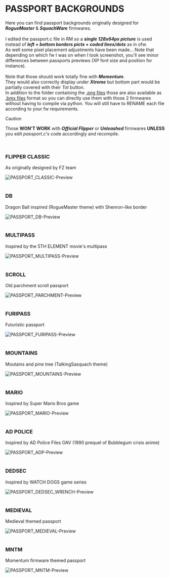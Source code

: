 # PASSPORT BACKGROUNDS

Here you can find passport backgrounds originally designed for ***RogueMaster*** & ***SquachWare*** firmwares.<BR><BR>
I edited the passport.c file in RM so a <i><b>single 128x64px picture</b></i> is used instead of <i><b>left + bottom borders picts + coded lines/dots</b></i> as in ofw.<BR>
As well some pixel placement adjustments have been made... Note that depending on which fw I was on when I took screenshot, you'll see minor differences between passports previews (XP font size and position for instance).<BR><BR>
Note that those should work totally fine with ***Momentum***.<BR>
They would also correctly display under ***Xtreme*** but bottom part would be partially covered with their *Tot* button.<BR>
In addition to the folder containing the [.png files](https://github.com/Kuronons/FZ_graphics/tree/main/Passport%20background/Passports%20(.png%20files%20-%20128x64px)) those are also available as [.bmx files](https://github.com/Kuronons/FZ_graphics/tree/main/Passport%20background/Passports%20(.bmx%20files%20-%20128x64px)) format so you can directly use them with those 2 firmwares without having to compile via python. You will still have to RENAME each file according to your fw requirements.
> [!CAUTION]
> Those **WON'T WORK** with ***Official Flipper*** or ***Unleashed*** firmwares **UNLESS** you edit *passport.c*'s code accordingly and recompile.
<BR>

### FLIPPER CLASSIC
As originally designed by FZ team

![PASSPORT_CLASSIC-Preview](https://user-images.githubusercontent.com/110337784/206856907-2d3c398c-aa4d-4259-b27c-c28027fc9606.jpg)
<BR>
<BR>
    
### DB
Dragon Ball inspired (RogueMaster theme) with Shenron-like border
    
![PASSPORT_DB-Preview](https://user-images.githubusercontent.com/110337784/206856922-4d8a8c0e-d2d7-4088-b8c1-d0014975f7db.jpg)
<BR>
<BR>
    
### MULTIPASS
Inspired by the 5TH ELEMENT movie's multipass
    
![PASSPORT_MULTIPASS-Preview](https://user-images.githubusercontent.com/110337784/206856932-d32bafd1-bf56-4035-8ddd-e9e171e8274c.jpg)
<BR>
<BR>
    
### SCROLL
Old parchment scroll passport
    
![PASSPORT_PARCHMENT-Preview](https://user-images.githubusercontent.com/110337784/206856947-1804f73f-4e3d-4a91-a829-9d442af13579.jpg)
<BR>
<BR>
    
### FURIPASS
Futuristic passport

![PASSPORT_FURIPASS-Preview](https://user-images.githubusercontent.com/110337784/208291595-c9f2e441-d6b0-40f6-ab79-c71b368203d8.jpg)
<BR>
<BR>

### MOUNTAINS
Moutains and pine tree (TalkingSasquach theme)
    
![PASSPORT_MOUNTAINS-Preview](https://user-images.githubusercontent.com/110337784/211124799-1849ef22-c5b0-4573-b62c-44f000b82eeb.jpg)
<BR>
<BR>

### MARIO
Inspired by Super Mario Bros game
    
![PASSPORT_MARIO-Preview](https://user-images.githubusercontent.com/110337784/210186434-4254d10a-4af8-46a6-b8f8-822f19df0af4.jpg)
<BR>
<BR>

### AD POLICE
Inspired by AD Police Files OAV (1990 prequel of Bubblegum crisis anime)
    
![PASSPORT_ADP-Preview](https://github.com/Kuronons/FZ_graphics/assets/110337784/b48b3ec9-750e-4d69-8478-f0043b7f30b4)
<BR>
<BR>

### DEDSEC
Inspired by WATCH DOGS game series
  
![PASSPORT_DEDSEC_WRENCH-Preview](https://github.com/Kuronons/FZ_graphics/assets/110337784/41f7acc1-6f5c-46c5-a865-d2ed807d5701)
<BR>
<BR>

### MEDIEVAL
Medieval themed passport
  
![PASSPORT_MEDIEVAL-Preview](https://github.com/Kuronons/FZ_graphics/assets/110337784/0ff67a77-8729-4ced-b432-c4e5611593bf)
<BR>
<BR>

### MNTM
Momentum firmware themed passport

![PASSPORT_MNTM-Preview](https://github.com/Kuronons/FZ_graphics/assets/110337784/664faab0-4451-4b18-bac8-af3eca08288d)
